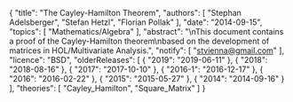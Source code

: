 {
    "title": "The Cayley-Hamilton Theorem",
    "authors": [
        "Stephan Adelsberger",
        "Stefan Hetzl",
        "Florian Pollak"
    ],
    "date": "2014-09-15",
    "topics": [
        "Mathematics/Algebra"
    ],
    "abstract": "\nThis document contains a proof of the Cayley-Hamilton theorem\nbased on the development of matrices in HOL/Multivariate Analysis.",
    "notify": [
        "stvienna@gmail.com"
    ],
    "licence": "BSD",
    "olderReleases": [
        {
            "2019": "2019-06-11"
        },
        {
            "2018": "2018-08-16"
        },
        {
            "2017": "2017-10-10"
        },
        {
            "2016-1": "2016-12-17"
        },
        {
            "2016": "2016-02-22"
        },
        {
            "2015": "2015-05-27"
        },
        {
            "2014": "2014-09-16"
        }
    ],
    "theories": [
        "Cayley_Hamilton",
        "Square_Matrix"
    ]
}